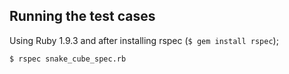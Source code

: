 ## Running the test cases

Using Ruby 1.9.3 and after installing rspec (`$ gem install rspec`);

    $ rspec snake_cube_spec.rb

